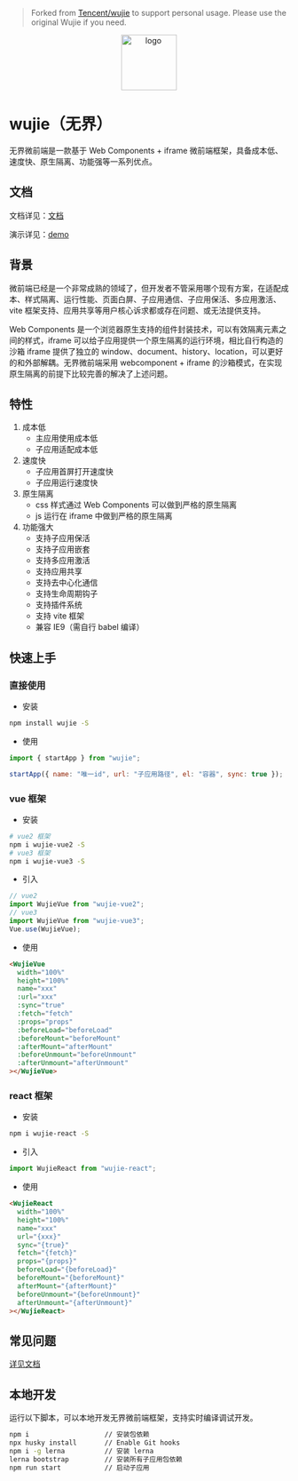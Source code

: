 > Forked from [Tencent/wujie](https://github.com/Tencent/wujie) to support personal usage. Please use the original Wujie if you need.

<p align="center">
  <a href="https://wujie-micro.github.io/doc/" target="_blank">
    <img src="https://vfiles.gtimg.cn/wuji_dashboard/xy/test_wuji_damy/phFSuhUC.png" width="100" height="100" alt="logo">
  </a>
</p>

# wujie（无界）

无界微前端是一款基于 Web Components + iframe 微前端框架，具备成本低、速度快、原生隔离、功能强等一系列优点。

## 文档

文档详见：[文档](https://wujie-micro.github.io/doc/)

演示详见：[demo](https://wujie-micro.github.io/demo-main-vue/home)

## 背景

微前端已经是一个非常成熟的领域了，但开发者不管采用哪个现有方案，在适配成本、样式隔离、运行性能、页面白屏、子应用通信、子应用保活、多应用激活、vite 框架支持、应用共享等用户核心诉求都或存在问题、或无法提供支持。

Web Components 是一个浏览器原生支持的组件封装技术，可以有效隔离元素之间的样式，iframe 可以给子应用提供一个原生隔离的运行环境，相比自行构造的沙箱 iframe 提供了独立的 window、document、history、location，可以更好的和外部解耦。无界微前端采用 webcomponent + iframe 的沙箱模式，在实现原生隔离的前提下比较完善的解决了上述问题。

## 特性

1. 成本低
   - 主应用使用成本低
   - 子应用适配成本低
2. 速度快
   - 子应用首屏打开速度快
   - 子应用运行速度快
3. 原生隔离
   - css 样式通过 Web Components 可以做到严格的原生隔离
   - js 运行在 iframe 中做到严格的原生隔离
4. 功能强大
   - 支持子应用保活
   - 支持子应用嵌套
   - 支持多应用激活
   - 支持应用共享
   - 支持去中心化通信
   - 支持生命周期钩子
   - 支持插件系统
   - 支持 vite 框架
   - 兼容 IE9（需自行 babel 编译）

## 快速上手

### 直接使用

- 安装

```bash
npm install wujie -S
```

- 使用

```javascript
import { startApp } from "wujie";

startApp({ name: "唯一id", url: "子应用路径", el: "容器", sync: true });
```

### vue 框架

- 安装

```bash
# vue2 框架
npm i wujie-vue2 -S
# vue3 框架
npm i wujie-vue3 -S

```

- 引入

```javascript
// vue2
import WujieVue from "wujie-vue2";
// vue3
import WujieVue from "wujie-vue3";
Vue.use(WujieVue);
```

- 使用

```html
<WujieVue
  width="100%"
  height="100%"
  name="xxx"
  :url="xxx"
  :sync="true"
  :fetch="fetch"
  :props="props"
  :beforeLoad="beforeLoad"
  :beforeMount="beforeMount"
  :afterMount="afterMount"
  :beforeUnmount="beforeUnmount"
  :afterUnmount="afterUnmount"
></WujieVue>
```

### react 框架

- 安装

```bash
npm i wujie-react -S

```

- 引入

```javascript
import WujieReact from "wujie-react";
```

- 使用

```html
<WujieReact
  width="100%"
  height="100%"
  name="xxx"
  url="{xxx}"
  sync="{true}"
  fetch="{fetch}"
  props="{props}"
  beforeLoad="{beforeLoad}"
  beforeMount="{beforeMount}"
  afterMount="{afterMount}"
  beforeUnmount="{beforeUnmount}"
  afterUnmount="{afterUnmount}"
></WujieReact>
```

## 常见问题

[详见文档](https://wujie-micro.github.io/doc/question/#_1%E3%80%81%E8%AF%B7%E6%B1%82%E8%B5%84%E6%BA%90%E6%8A%A5%E9%94%99)

## 本地开发

运行以下脚本，可以本地开发无界微前端框架，支持实时编译调试开发。

```bash
npm i                   // 安装包依赖
npx husky install       // Enable Git hooks
npm i -g lerna          // 安装 lerna
lerna bootstrap         // 安装所有子应用包依赖
npm run start           // 启动子应用
```
